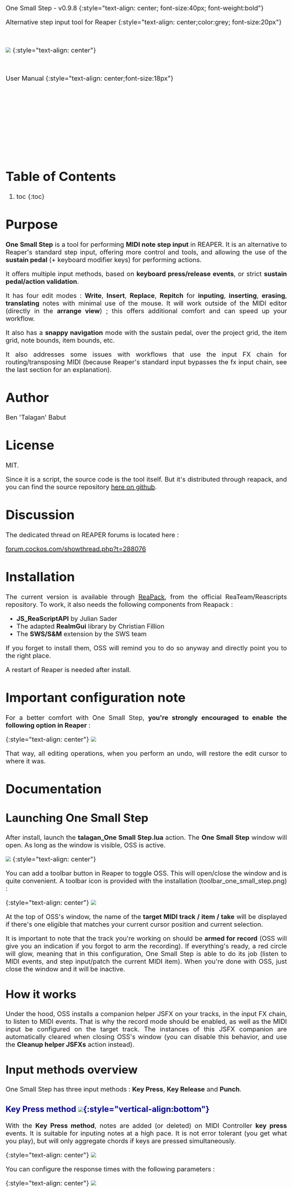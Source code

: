 <style>
  body {margin:35px;font-size:20px; text-align:justify; max-width: 1000px; margin-left: auto; margin-right:auto; padding:40px; }
  img {max-width:100%;}
  h1 {font-size:40px;margin-top:50px;}
  h2 {font-size:35px;margin-top:45px;}
  h3 {font-size:25px;margin-top:35px;color:darkblue;}
  h4 {font-size:20px;margin-top:30px;color:grey;margin-bottom:0px;}
  table { margin: auto; font-size:20px; border-spacing: 0; border-collapse: collapse; }
  td, th { text-align: center; border:1px solid black ; padding: 2px 5px; }
  tr th:first-child { border: none; background-color:white; }
  tr td:first-child { text-align: left; border; background-color: lightgray; }
  th { padding-left:10px; padding-right:10px;  background-color: lightgray;}
  td.empty { border: none; background-color:white !important; height:20px }

</style>

<br style="line-height:200px">

One Small Step - v0.9.8
{:style="text-align: center; font-size:40px; font-weight:bold"}

Alternative step input tool for Reaper
{:style="text-align: center;color:grey; font-size:20px"}

<br>

![](./0.9.7/OSS.png)
{:style="text-align: center"}

<br>

User Manual
{:style="text-align: center;font-size:18px"}

<div style = "display:block; clear:both; page-break-after:always;"></div>

<br style="line-height:200px">

# Table of Contents

1. toc
{:toc}

<div style = "display:block; clear:both; page-break-after:always;"></div>

# Purpose

**One Small Step** is a tool for performing **MIDI note step input** in REAPER. It is an alternative to Reaper's standard step input, offering more control and tools, and allowing the use of the **sustain pedal** (+ keyboard modifier keys) for performing actions.

It offers multiple input methods, based on **keyboard press/release events**, or strict **sustain pedal/action validation**. 

It has four edit modes : **Write**, **Insert**, **Replace**, **Repitch** for **inputing**, **inserting**, **erasing**, **translating** notes with minimal use of the mouse. It will work outside of the MIDI editor (directly in the **arrange view**) ; this offers additional comfort and can speed up your workflow.

It also has a **snappy navigation** mode with the sustain pedal, over the project grid, the item grid, note bounds, item bounds, etc.

It also addresses some issues with workflows that use the input FX chain for routing/transposing MIDI (because Reaper's standard input bypasses the fx input chain, see the last section for an explanation).

# Author

Ben 'Talagan' Babut

# License

MIT.

Since it is a script, the source code is the tool itself. But it's distributed through reapack, and you can find the source repository [here on github](https://github.com/ReaTeam/Reascripts).

# Discussion

The dedicated thread on REAPER forums is located here :

[forum.cockos.com/showthread.php?t=288076](https://forum.cockos.com/showthread.php?t=288076)

# Installation

The current version is available through [ReaPack](https://reapack.com), from the official ReaTeam/Reascripts repository. To work, it also needs the following components from Reapack :

- **JS_ReaScriptAPI** by Julian Sader
- The adapted **ReaImGui** library by Christian Fillion
- The **SWS/S&M** extension by the SWS team

If you forget to install them, OSS will remind you to do so anyway and directly point you to the right place.

A restart of Reaper is needed after install.

# Important configuration note

For a better comfort with One Small Step, **you're strongly encouraged to enable the following option in Reaper** :

{:style="text-align: center"}
![](./OSS/undo_conf.png)

That way, all editing operations, when you perform an undo, will restore the edit cursor to where it was.

# Documentation

## Launching One Small Step

After install, launch the **talagan_One Small Step.lua** action. The **One Small Step** window will open. As long as the window is visible, OSS is active.

![](./0.9.7/OSS.png)
{:style="text-align: center"}

You can add a toolbar button in Reaper to toggle OSS. This will open/close the window and is quite convenient. A toolbar icon is provided with the installation (toolbar_one_small_step.png) :

{:style="text-align: center"}
![](./0.9.7/icon.png)

At the top of OSS's window, the name of the **target MIDI track / item / take** will be displayed if there's one eligible that matches your current cursor position and current selection. 

It is important to note that the track you're working on should be **armed for record** (OSS will give you an indication if you forgot to arm the recording). If everything's ready, a red circle will glow, meaning that in this configuration, One Small Step is able to do its job (listen to MIDI events, and step input/patch the current MIDI item). When you're done with OSS, just close the window and it will be inactive.

## How it works

Under the hood, OSS installs a companion helper JSFX on your tracks, in the input FX chain, to listen to MIDI events. That is why the record mode should be enabled, as well as the MIDI input be configured on the target track. The instances of this JSFX companion are automatically cleared when closing OSS's window (you can disable this behavior, and use the **Cleanup helper JSFXs** action instead).

## Input methods overview

One Small Step has three input methods : **Key Press**, **Key Release** and **Punch**.

### Key Press method ![](./OSS/kpmode_icon.png){:style="vertical-align:bottom"}

With the **Key Press method**, notes are added (or deleted) on MIDI Controller **key press** events. It is suitable for inputing notes at a high pace. It is not error tolerant (you get what you play), but will only aggregate chords if keys are pressed simultaneously.

{:style="text-align: center"}
![](./OSS/kpmode.gif)

You can configure the response times with the following parameters :

{:style="text-align: center"}
![](./0.9.7/options_kpmode.png)

The **Chord Aggregation time** corresponds to the time window in which notes should be pressed together to be considered a chord (else, events will be treated separately).

The **Sustain Inertia** is the time after which a key is considered "sticky" when entering another note. After this time, the first key will be considered held and extended.

{:style="text-align: center"}
![](./OSS/kpmode_sustain.gif)

You may find this useful in certain circumstances or annoying in others, so that behavior can be disabled.

### Key Release method ![](./OSS/krmode_icon.png){:style="vertical-align:bottom"}

With the **Key Release method**, notes are added (or deleted) on MIDI Controller **key release** events. It is suitable for inputing notes at a low pace, correcting things by ear, especially for chords. This method is error tolerant, but tends to aggregate and skip notes easily when playing fast. This is pretty much the same as Reaper's default step input method.

{:style="text-align: center"}
![](./OSS/krmode.gif)

You can configure the response times with the following parameters :

{:style="text-align: center"}
![](./0.9.7/options_krmode.png)

The forget time corresponds to the time window after which, if no other keys are released, the released keys are aggregated as a chord.

### Punch method ![](./OSS/punchmode_icon.png){:style="vertical-align:bottom"}

With the **Punch method**, notes are NOT added on MIDI Controller key press/release events. Only the **sustain pedal** or **commit (or commit back) action** adds (or deletes) notes. It is suitable for validating everything by ear before input. Useful when testing chords or melodic ideas.

{:style="text-align: center"}
![](./OSS/punchmode.gif)

## Sustain Pedal / Commit Actions

The **Sustain Pedal** can be used for various tasks when doing step input with **One Small Step**. It acts as a **validator** for the current task (inputing or stepping back), with all input methods and within all edit modes.

Alternatively, you can call OneSmallStep's **Commit** action from Reaper, which has the same effect. This is convenient if you don't have a sustain pedal, or if it feels more natural to you.

### Extending held notes

The sustain pedal will also **extend already held notes**. If you're working with a grid for example, this allows you to skip the configuration of the note length :

{:style="text-align: center"}
![](./OSS/hold_notes.gif)

Since with the **Key Press method**, notes are already written (and validated) when keys are pressed, the **Sustain Pedal** will only **extend held notes**. To summarize, the **Sustain Pedal** :

<br>

|                         | Validates  | Extends |
|-------------------------|------------|---------|
| **KeyPress Method**     |            |     x   |
| **Punch Method**        |  x         |     x   |
| **KeyRelease Method**   |  x         |     x   |

### Stepping back

All actions have an associated backward behavior. It may be triggered by holding the **step back** modifier key when pressing the sustain pedal, which can be configured to your will :

{:style="text-align: center"}
![](./0.9.7/options_sustain_pedal.png)

See the effect of the **step back**, (and step forward) in **Navigate** mode :

{:style="text-align: center"}
![](./OSS/mode_example_navigate.gif)

## Edit modes

There are four **edit modes**, and one **navigation mode**. Here's an overview of all modes.

### Write mode ![](./0.9.7/mode_write.png){:style="vertical-align:bottom"}

It's the default mode. **Notes are added** over the grid to what already exists.

When stepping back, **notes are deleted selectively** (you should press the corresponding note, then press the pedal + back modifier, or call the commit back action) :

{:style="text-align: center"}
![](./OSS/mode_example_write.gif)

If no held keys match the current notes immediately preceding the cursor, the cursor will not rewind, unless you check the option for that.

### Insert mode ![](./0.9.7/mode_insert.png){:style="vertical-align:bottom"}

**Notes are added**, and notes that follow are shifted forward.

When stepping back, **everything that is under the cursor is deleted** (so notes will be deleted or shorten). Notes that follow the edit cursor are shifted back.

{:style="text-align: center"}
![](./OSS/mode_example_insert.gif)

### Replace mode ![](./0.9.7/mode_replace.png){:style="vertical-align:bottom"}

**Notes are added**, and what was there is deleted. This can suppress or shorten notes, make holes, etc. Nothing is shifted.

When stepping back, **everything that is under the cursor is deleted** (so notes will be deleted or shorten).  Nothing is shifted.

{:style="text-align: center"}
![](./OSS/mode_example_replace.gif)

### Repitch mode ![](./0.9.7/mode_repitch.png){:style="vertical-align:bottom"}

**Note pitches are modified**, but the notes stay in place. When replacing chords, the exact same number of notes should be played or the cursor will not advance. If the cursor is not aligned with a note start, the cursor will not move (or will jump to next note start if you have ticked the "Allow navigating on key press/release events"). The sustain pedal will navigate forward to next note start. An option allows you to change the aggregation time window for chords.

When stepping back, this mode will just rewind to the precedent note start.

An option also allows to affect the velocities of changed notes (and you can also rework only velocities if you like, but the monitoring will not match what you're playing of course).

{:style="text-align: center"}
![](./0.9.7/mode_example_repitch.gif)

### Navigate mode ![](./0.9.7/mode_navigate.png){:style="vertical-align:bottom"}

This move moves the cursor, with snapping. It is convenient to wedge the cursor in place when notes do not align with the grid, or simply, to quickly span things. It works forward or backward.

{:style="text-align: center"}
![](./OSS/mode_example_navigate.gif)

The snapping options may be found in the toolbar, in yellow :

{:style="text-align: center"}
![](./OSS/snap_options.png)

Currently, you can snap to **note bounds**, **item bounds**, **project grid**, or **item grid**.

### Edit mode modifier keys

You can change the current mode by clicking on the mode icon in the mode edit bar ![](./OSS/mode_write.png){:style="vertical-align:bottom"}, but also, you can assign **modifier keys** to each one. That way, everything is fully configurable. You can chose to use modifier keys or not, you can chose to use the mini toolbar buttons or you can make your own mix :

{:style="text-align: center"}
![](./0.9.7/modifier_keys.png)

### Summary

|                         | Step Forward  | Step Back |
|-------------------------|------------|---------|
| **Write Mode**          | Add notes<br>SPA : Add rests (advances) | Selective note delete |
| **Insert Mode**         | Add notes, shift following notes<br>SPA : Add rests, shift following notes  | Shorten/Remove notes, shift back following notes  |
| **Replace Mode**        | Add notes, shorten/delete/eat notes (do not shift)<br>SPA : Shorten/delete/eat notes (do not shift) | Shorten/Remove notes (do not shift)   |
| **Repitch Mode**        | Change note(s) pitch/vel + navigate to next note<br>SPA : Navigate to next note | Navigate to precedent note start |
| **Navigate Mode**       | Move edit cursor forward (with snap) | Move edit cursor backward (with snap)    |

{:style="text-align: right"}
SPA = Sustain Pedal Alone

## Note Length

When performing an edit action (Write/Insert/Replace), you have to choose a time length for inputing notes. This can be an absolute value (quarter note, half note, etc...)

{:style="text-align: center"}
![](./OSS/note_length.png)

or you can work on the basis of **the project grid** or the **item note configuration**

{:style="text-align: center"}
![](./OSS/grid_length.png)

In the second case, you can apply modification factors to the base value. It can be noted that the grid swing is applied, like in this example :

{:style="text-align: center"}
![](./OSS/note_length_swing.gif)

## Playback

One Small Step offers a convenient way to replay what you've written, without having to modify the edit cursor. You can use the playback widget for this ![](./OSS/playback_widget.png){:style="vertical-align:bottom"}

The first button, is a play button. It will rewind by n mesures and play until the edit cursor. n is selectable with the combobox, and you can also choose the marker (mk) mode. The marker mode will start the playback from the **OSS Playback** marker, that you can set or remove with the third button. An example of flow using the marker playback :

{:style="text-align: center"}
![](./OSS/playback.gif)

## Actions

Almost all actions and configuration options are available through independent Reaper actions. That way you can bind any action command / configuration key to a shortcut. Just search for **OneSmallStep** in the action window. Here's the list :

| Action Name                                               | Description             |
|-----------------------------------------------------------|-------------------------|
| OneSmallStep                                          | Launches OSS  |
|||
| Change input mode - KeyboardPress                     | Switches the input method to Key Press |
| Change input mode - KeyboardRelease                   | Switches the input method to Key Press |
| Change input mode - Punch                             | Switches the input method to Key Press |
|||
| Change edit mode - Write                              | Switches to edit mode Write |         
| Change edit mode - Insert                             | Switches to edit mode Insert |         
| Change edit mode - Replace                            | Switches to edit mode Replace |         
| Change edit mode - Repitch                            | Switches to edit mode Repitch |         
| Change edit mode - Navigate                           | Switches to edit mode Navigate |         
|||
| Increase note len                                     | Increases the current note length (or multiplier if in grid mode) |
| Decrease note len                                     | Decreases the current note length (or multiplier if in grid mode) |
|||
| Change note len - 1_64                                | Self explanatory |
| Change note len - 1_32                                | Self explanatory |
| Change note len - 1_16                                | Self explanatory |
| Change note len - 1_8                                 | Self explanatory |
| Change note len - 1_4                                 | Self explanatory |
| Change note len - 1_2                                 | Self explanatory |
| Change note len - 1                                   | Self explanatory |
|||
| Change note len param source - OSS                    | Switches the note length mode to One Small Step |
| Change note len param source - ProjectGrid            | Switches the note length mode to Project Grid |
| Change note len param source - ItemConf               | Switches the note length mode to Item Note |
|||
| Change note len modifier - Straight                   | Toggles note length modification |
| Change note len modifier - Triplet                    | Toggles note length modification |
| Change note len modifier - Dotted                     | Toggles note length modification |
| Change note len modifier - Modified                   | Toggles note length modification |
| Change note len modifier - Tuplet                     | Toggles note length modification |
|||
| Edit Action - Commit                                  | Triggers the current edit mode action (Write/Insert/Replace/Navigate) |
| Edit Action - CommitBack                              | Triggers the current edit mode action backward (Write/Insert/Replace/Navigate) |
| Edit Action - Write                                   | Triggers the Write action once |
| Edit Action - WriteBack                               | Triggers the Write back action once |
| Edit Action - Insert                                  | Triggers the Insert action once  |
| Edit Action - InsertBack                              | Triggers the Insert back action once |
| Edit Action - Replace                                 | Triggers the Replace action once  |
| Edit Action - ReplaceBack                             | Triggers the Replace back action once |
| Edit Action - Repitch                                 | Triggers the Repitch action once  |
| Edit Action - RepitchBack                             | Triggers the Repitch back action once |
| Edit Action - Navigate                                | Triggers the Navigate action once  |
| Edit Action - NavigateBack                            | Triggers the Navigate back action once |
|||
| Set or remove playback marker                         | Sets/Moves/Removes the playback marker |
| Playback                                              | Launch playback |
|||
| Cleanup helper JSFXs                                  | Remove all installed instances of the companion JSFXs on instrumented tracks |

# Tips

To greatly enhance your flow, you can define **conditional actions** that will be triggered only during OSS's lifetime. 

That way, you may reuse shortcuts that you'd use in normal mode to make them do something else when using OSS. For example, I like using the numpad to quickly change the note length in OSS. The tool for this is SWS/Cycle actions. Take the following example :

{:style="text-align: center"}
![](./OSS/sws_cycle_action.png)

The Numpad Key 1 is reassigned to a conditional action that performs "Change note length to 1" when OSS is running and "Move contents of item" when OSS is not running (which was the action originally linked to Numpad Key 1). 

Redefining then all keys of the keypad gives you complete control on OSS's configuration.

# About step input + input FX chain issues in Reaper

A bit more of explanation on that point : if you intensively use MIDI JSFXs on your track FX input chains for various purposes (transposition, routing, velocity modification, etc) like I do, you may have already encountered this problem.

Since the default step input process is controlled by the MIDI control path of Reaper (for various very pertinent reasons), the FX input chain is bypassed. That means, when recording, and when step inputing, your MIDI flow will not behave the same way (channels are likely to be wrong, as well as note heights and velocities...). More funny, the piano roll preview will not match what is really written to the MIDI item by the step input process.

To address this, One Small Step installs a dedicated JSFX at the end of the input FX chain of the track of the MIDI item you're editing, that listens to MIDI Note events, and puts them in a buffer. One Small Step allows you then to "commit" those notes in the MIDI item, depending on the method you've chosen (key release, sustain pedal event, dedicated reaper action called by your computer keyboard).

# Changelog

V0.9.8 (March, 2024, the 14th) :

- [Bug Fix] Enhancing behaviour of the repitch mode when Reaper's "Autocorrect overlapping notes" is checked (thanks @smandrap & @Stevie !)

V0.9.7 (March, 2024, the 13th) :

- [Feature] Added repitch (+revel) mode (thanks @smandrap !)
- [Fix] Added missing "Change Edit Mode" actions
- [Doc] Added help button that redirects to current documentation
- [Rework] Re arranged settings panel
- [Rework] Reworked some icons and colors
- [Rework] Started to use MIDI Utils API by sockmonkey72 instead of default MIDI API

V0.9.6 (March, 2024, the 7th) :

- [Feature] Added Replace mode
- [Feature] Added Navigate mode
- [Feature] Added auto-scroll arrange view option
- [Feature] [All Input Modes] Handle grid size for note length with modifier factor
- [Feature] [All Input Modes] Handle swing for grid size note length
- [Feature] [Navigate] Snap on project grid (with swing)
- [Feature] [Navigate] Snap on item grid (with swing)
- [Feature] [Navigate] Snap on note start/ends
- [Feature] [Navigate] Snap on item bounds
- [Feature] [Navigate] Added option to allow navigation on key events (does not input notes)
- [Feature] [Write] Step back delete/shortening now happens on every key press/release event (notes should match keys)
- [Feature] [Write] Added option to prevent the cursor from being moved back if step back delete fails (notes don't match keys, the user missed)
- [Feature] [Insert] Step back delete can now make holes
- [Feature] Added system to engage modes with buttons or with customizable modifiers
- [Rework] [Write] Reworked Delete/Step back logic
- [Rework] [Insert] Reworked Delete/Step back logic
- [Rework] Removed option "do not add notes if step back modifier key is pressed", not pertinent anymore
- [Rework] Removed option "erase note ends even if they do not align on cursor", since the eraser does more complex things, it does not fit in the new flow
- [Bug Fix] n-tuplets always used a value of 2/n, now using precpow2(n)/n
- [Bug Fix] Create new items when advancing only if insert mode is on
- [Bug fix] Icons/Images coould be randomly wrong

V0.9.5 (February, 2024, the 29th) :

- [Feature] Added pedal repeater
- [Feature] Added insert/cursor mode (inserts + move things forward, deletes backwards)
- [UI] Aded status icons for modifier modes/keys (insert / backward / insert+backward)
- [Rework] Changed folder structure

V0.9.4 (February, 2024, the 26th) :

- [Feature] Added option to allow erasing note endings that do not match cursor when stepping back
- [Feature] Keypress Mode : Added Sustain Inertia to detect held keys when pressing other keys (can be disabled)
- [Feature] Added options to tweak Key Release / Key Press reaction times
- [Feature] Added option to choose if input notes are selected or not
- [Feature] Added option to automatically cleanup JSFXs on closing (thanks @stevie !)
- [Feature] Added option to prevent notes from being inserted if the sustain pedal modifier key is pressed (this blocks insertion, useful in KP mode when starting an erase operation)
- [Bug Fix] Project boundaries were not updated if the edited item was the last one and was extended (thanks @daodan !)
- [Bug Fix] Reduced intensive CPU usage when OSS is running due to unuseful calls to Undo_Begin/End

V0.9.3 (February, 2024, the 23th) :

- [Feature] The commit action/sustain pedal now extend notes if they were already held before (thanks @henu, @Martintl)
- [Feature] Added Commit Back action to "do things" backward (shorten/remove notes) (thanks @Hipox)
- [Feature] Added a modifier key setting (ctrl, shift, etc), to use in conjunction with the sustain pedal to trigger the commit back action (lol)
- [Feature] Added settings panel
- [Feature] Added setting to allow targetting items even if they are not selected (but the track is, and the cursor is contained by an item)
- [Feature] Added setting to allow the automatic creation of MIOI items if none is selected
- [Feature] It is possible to chose if the playback marker should be deleted, kept, or backed up for later when quitting OSS
- [Feature] Added independent scripts to change the input mode
- [Bug Fix] The helper JSFX window no longer pops up when it is added to a track and the "plugins > autofloat newly added JSFX windows" option is on (thanks @daodan)
- [Bug Fix] The pedal reset + undo could mess up the state of the plugin (now, the plugin does not touch the JSFX params anymore)
- [Bug Fix] After opening OSS, the plugin would periodically trigger a refocus event on the Reaper main window. This now happen only once when needed.
- [Bug Fix] Forgot to index the standalone set/remove playback marker action
- [Rework] Better behaviour when changing focus between window, arrange view and midi editor
- [Rework] Removed action mode (merged it with the Pedal Mode, they are actually the same)
- [Rework] Input mode icons redesign
- [Rework] Code src/architecture rework

V0.9.1 (February, 2024, the 16th) :

- [Feature] Added Keyboard Press mode
- [Feature] Added playback (rewind and play) action (n measures)
- [Feature] Added playback marker support

V0.9 (February, 2024, the 13th) :

- Added support for complex note length modification (+/- fractions between 0 and 1)
- More compact UI (save space)
- Reworked sustain pedal and action roles in all modes
- Removed OFF mode : Redundant with closing OSS
- Bug Fix : "change note len param source" actions where called "change note len modifier" instead
- Big code refactoring

V0.8 (February, 2024, the 10th) :

- MIDI Items are now extended if the input notes overflow
- Added Project Grid and MIDI Item conf modes to change the source for the note length
- Added support for n-tuplets
- Allow the use of the commit action in keyboard mode to insert rests
- Allow the use of the commit action in pedal mode to act as the sustain pedal
- Bug Fix : When launched from a toolbar button, update the button to OFF state when crashing or being terminated by REAPER

V0.1 (February, 2024, the 7th) :

- Initial version

# Credits

I have used important ideas from this great tool by @**tenfour**. Epic hail and thanks to him !

One Small Step uses **Jeremy Bernstein** (**@sockmonkey72**)'s MIDIUtils library . Thanks for the precious work !

Thanks to @**cfillion** for the precious pieces of advice given during the code review for reapack !

A lot of thanks to all donators, and forum members that helped this tool to get better !

@**stevie**, @**hipox**, @**MartinTL**, @**henu**, @**Thonex**, @**smandrap**, @**SoaSchas**, @**daodan**, @**inthevoid**, @**dahya**, @**User41**, @**Spookye**, @**R.Cato**


<script>
  let elements = document.querySelectorAll('td');
  for(var i=0; i<elements.length; i++) {
    let content = elements[i].innerHTML.trim()
    if(content === "" || content === "&nbsp;" ) {
      elements[i].classList.add("empty");
    }
  }
</script>
